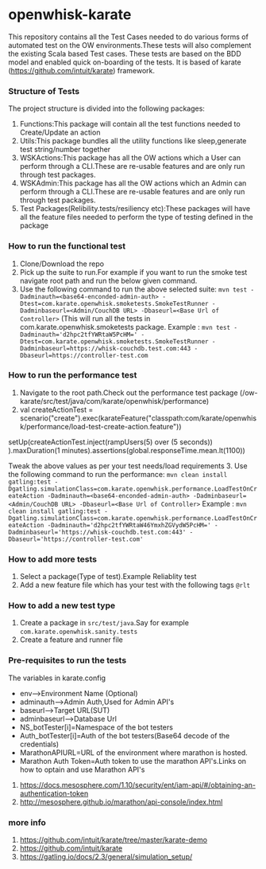 # openwhisk-karate
This repository contains all the Test Cases needed to do various forms of automated test on the OW environments.These tests will also complement the existing Scala based Test cases.
These tests are based on the BDD model and enabled quick on-boarding of the tests.
It is based of karate (https://github.com/intuit/karate) framework. 

### Structure of Tests
The project structure is divided into the following packages:
1. Functions:This package will contain all the test functions needed to Create/Update an action
2. Utils:This package bundles all the utility functions like sleep,generate test string/number together
3. WSKActions:This package has all the OW actions which a User can perform through a CLI.These are re-usable features and are only run through test packages.
4. WSKAdmin:This package has all the OW actions which an Admin can perform through a CLI.These are re-usable features and are only run through test packages.
5. Test Packages(Relibility.tests/resiliency etc):These packages will have all the feature files needed to perform the type of testing defined in the package


### How to run the functional test
1. Clone/Download the repo
2. Pick up the suite to run.For example if you want to run the smoke test navigate root path and run the below given command.
2. Use the following command to run the above selected suite: `mvn test -Dadminauth=<base64-enconded-admin-auth> -Dtest=com.karate.openwhisk.smoketests.SmokeTestRunner -Dadminbaseurl=<Admin/CouchDB URL> -Dbaseurl=<Base Url of Controller>` (This will run all the tests in com.karate.openwhisk.smoketests package.
Example : `mvn test -Dadminauth='d2hpc2tfYWRtaW5PcHM=' -Dtest=com.karate.openwhisk.smoketests.SmokeTestRunner -Dadminbaseurl=https://whisk-couchdb.test.com:443 -Dbaseurl=https://controller-test.com`


### How to run the performance test
1. Navigate to the root path.Check out the performance test package (/ow-karate/src/test/java/com/karate/openwhisk/performance)
2. val createActionTest = scenario("create").exec(karateFeature("classpath:com/karate/openwhisk/performance/load-test-create-action.feature"))


  setUp(createActionTest.inject(rampUsers(5) over (5 seconds))
    ).maxDuration(1 minutes).assertions(global.responseTime.mean.lt(1100))

Tweak the above values as per your test needs/load requirements
3. Use the following command to run the performance: 
`mvn clean install gatling:test -Dgatling.simulationClass=com.karate.openwhisk.performance.LoadTestOnCreateAction -Dadminauth=<base64-enconded-admin-auth> -Dadminbaseurl=<Admin/CouchDB URL> -Dbaseurl=<Base Url of Controller>`
Example : `mvn clean install gatling:test -Dgatling.simulationClass=com.karate.openwhisk.performance.LoadTestOnCreateAction -Dadminauth='d2hpc2tfYWRtaW46YmxhZGVydW5PcHM=' -Dadminbaseurl='https://whisk-couchdb.test.com:443' -Dbaseurl='https://controller-test.com'`


### How to add more tests

1. Select a package(Type of test).Example Reliablity test
2. Add a new feature file which has your test with the following tags `@rlt`

### How to add a new test type
1. Create a package in `src/test/java`.Say for example `com.karate.openwhisk.sanity.tests`
2. Create a feature and runner file 


### Pre-requisites to run the tests
The variables in karate.config

* env-->Environment Name (Optional)
* adminauth-->Admin Auth,Used for Admin API's
* baseurl-->Target URL(SUT)
* adminbaseurl-->Database Url
* NS_botTester[i]=Namespace of the bot testers
* Auth_botTester[i]=Auth of the bot testers(Base64 decode of the credentials)
* MarathonAPIURL=URL of the environment where marathon is hosted.
* Marathon Auth Token=Auth token to use the marathon API's.Links on how to optain and use Marathon API's
1. https://docs.mesosphere.com/1.10/security/ent/iam-api/#/obtaining-an-authentication-token
2. http://mesosphere.github.io/marathon/api-console/index.html



### more info
1. https://github.com/intuit/karate/tree/master/karate-demo
2. https://github.com/intuit/karate
3. https://gatling.io/docs/2.3/general/simulation_setup/

